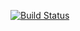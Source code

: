 [![Build Status](https://travis-ci.org/albertputrapurnama/cse110-lab5.svg?branch=master)](https://travis-ci.org/albertputrapurnama/cse110-lab5)